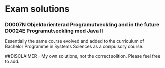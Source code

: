 # Exam solutions 
### D0007N Objektorienterad Programutveckling and in the future D0024E Programutveckling med Java II
Essentially the same course evolved and added to the curriculum of Bachelor Programme in Systems Sciences as a compulsory course.

##DISCLAIMER - My own solutions, not the correct solition. Please feel free to add.
